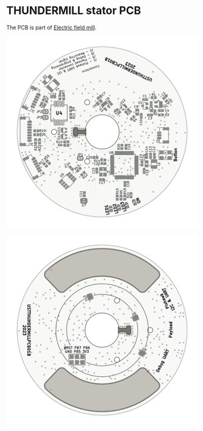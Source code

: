 # THUNDERMILL stator PCB

The PCB is part of [Electric field mill](https://github.com/UniversalScientificTechnologies/THUNDERMILL01).

![PCB bottom view](/doc/gen/img/USTTHUNDERMILLPCB01-top.png)

![PCB bottom view](/doc/gen/img/USTTHUNDERMILLPCB01-bottom.png)
